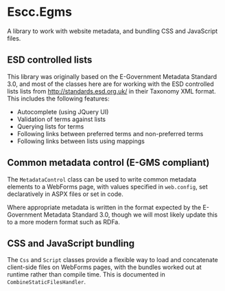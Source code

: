 Escc.Egms
==========

A library to work with website metadata, and bundling CSS and JavaScript files.

ESD controlled lists 
--------------------
This library was originally based on the E-Government Metadata Standard 3.0, and most of the classes here are for working with the ESD controlled lists lists from http://standards.esd.org.uk/ in their Taxonomy XML format. This includes the following features:

* Autocomplete (using JQuery UI)
* Validation of terms against lists
* Querying lists for terms
* Following links between preferred terms and non-preferred terms
* Following links between lists using mappings

Common metadata control (E-GMS compliant)
-----------------------------------------
The `MetadataControl` class can be used to write common metadata elements to a WebForms page, with values specified in `web.config`, set declaratively in ASPX files or set in code.

Where appropriate metadata is written in the format expected by the E-Government Metadata Standard 3.0, though we will most likely update this to a more modern format such as RDFa.  

CSS and JavaScript bundling
---------------------------
The `Css` and `Script` classes provide a flexible way to load and concatenate client-side files on WebForms pages, with the bundles worked out at runtime rather than compile time. This is documented in `CombineStaticFilesHandler`.